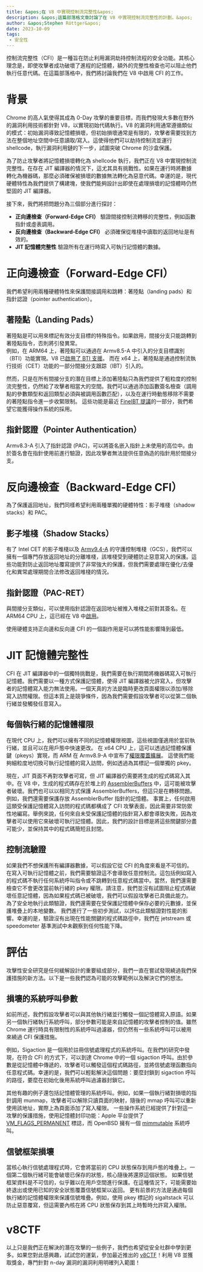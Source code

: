 ```yaml
---
title: &apos;在 V8 中實現控制流完整性&apos;
description: &apos;這篇部落格文章討論了在 V8 中實現控制流完整性的計劃。&apos;
author: &apos;Stephen Röttger&apos;
date: 2023-10-09
tags:
 - 安全性
---
```

控制流完整性（CFI）是一種旨在防止利用漏洞劫持控制流程的安全功能。其核心理念是，即使攻擊者成功破壞了進程的記憶體，額外的完整性檢查也可以阻止他們執行任意代碼。在這篇部落格中，我們將討論我們在 V8 中啟用 CFI 的工作。

<!--truncate-->
# 背景

Chrome 的高人氣使得其成為 0-Day 攻擊的重要目標，而我們發現大多數在野外的漏洞利用技術都針對 V8，以實現初始代碼執行。V8 的漏洞利用通常遵循類似的模式：初始漏洞導致記憶體損壞，但初始損壞通常是有限的，攻擊者需要找到方法在整個地址空間中任意讀取/寫入。這使得他們可以劫持控制流並運行 shellcode，執行漏洞利用鏈的下一步，試圖突破 Chrome 的沙盒保護。


為了防止攻擊者將記憶體損壞轉化為 shellcode 執行，我們正在 V8 中實現控制流完整性。在存在 JIT 編譯器的情況下，這尤其具有挑戰性。如果在運行時將數據轉化為機器碼，那麼必須確保被損壞的數據無法轉化為惡意代碼。幸運的是，現代硬體特性為我們提供了構建塊，使我們能夠設計出即使在處理損壞的記憶體時仍然堅固的 JIT 編譯器。


接下來，我們將把問題分為三個部分進行探討：

- **正向邊檢查（Forward-Edge CFI）** 驗證間接控制流轉移的完整性，例如函數指針或虛表調用。
- **反向邊檢查（Backward-Edge CFI）** 必須確保從堆棧中讀取的返回地址是有效的。
- **JIT 記憶體完整性** 驗證所有在運行時寫入可執行記憶體的數據。

# 正向邊檢查（Forward-Edge CFI）

我們希望利用兩種硬體特性來保護間接調用和跳轉：著陸點（landing pads）和指針認證（pointer authentication）。


## 著陸點（Landing Pads）

著陸點是可以用來標記有效分支目標的特殊指令。如果啟用，間接分支只能跳轉到著陸點指令，否則將引發異常。  
例如，在 ARM64 上，著陸點可以通過在 Armv8.5-A 中引入的分支目標識別（BTI）功能實現。V8 已[啟用了 BTI 支援](https://bugs.chromium.org/p/chromium/issues/detail?id=1145581)。
而在 x64 上，著陸點是通過控制流執行技術（CET）功能的一部分間接分支跟踪（IBT）引入的。


然而，只是在所有間接分支的潛在目標上添加著陸點只為我們提供了粗粒度的控制流完整性，仍然給了攻擊者相當大的空間。我們可以通過添加函數簽名檢查（調用點的參數類型和返回類型必須與被調用函數匹配），以及在運行時動態移除不需要的著陸點指令進一步收緊限制。
這些功能是最近 [FineIBT 提議](https://arxiv.org/abs/2303.16353)的一部分，我們希望它能獲得操作系統的採用。

## 指針認證（Pointer Authentication）

Armv8.3-A 引入了指針認證 (PAC)，可以將簽名嵌入指針上未使用的高位中。由於簽名會在指針使用前進行驗證，因此攻擊者無法提供任意偽造的指針用於間接分支。

# 反向邊檢查（Backward-Edge CFI）

為了保護返回地址，我們同樣希望利用兩種單獨的硬體特性：影子堆棧（shadow stacks）和 PAC。

## 影子堆棧（Shadow Stacks）

有了 Intel CET 的影子堆棧以及 [Armv9.4-A](https://community.arm.com/arm-community-blogs/b/architectures-and-processors-blog/posts/arm-a-profile-architecture-2022) 的守護控制堆棧（GCS），我們可以擁有一個專門存放返回地址的分離堆棧，該堆棧受到硬體防止惡意寫入的保護。這些功能對防止返回地址覆寫提供了非常強大的保護，但我們需要處理在優化/去優化和異常處理期間合法修改返回堆棧的情況。

## 指針認證（PAC-RET）

與間接分支類似，可以使用指針認證在返回地址被推入堆棧之前對其簽名。在 ARM64 CPU 上，這已經在 V8 中[啟用](https://bugs.chromium.org/p/chromium/issues/detail?id=919548)。


使用硬體支持正向邊和反向邊 CFI 的一個副作用是可以將性能影響降到最低。

# JIT 記憶體完整性

CFI 在 JIT 編譯器中的一個獨特挑戰是，我們需要在執行期間將機器碼寫入可執行記憶體。我們需要以一種方式保護記憶體，使得 JIT 編譯器被允許寫入，但攻擊者的記憶體寫入能力無法使用。一個天真的方法是臨時更改頁面權限以添加/移除寫入訪問權限。但這本質上是競爭條件，因為我們需要假設攻擊者可以從第二個執行緒並發觸發任意寫入。


## 每個執行緒的記憶體權限

在現代 CPU 上，我們可以擁有不同的記憶體權限視圖，這些視圖僅適用於當前執行緒，並且可以在用戶態中快速更改。
在 x64 CPU 上，這可以透過記憶體保護鍵（pkeys）實現，而 ARM 在 Armv8.9-A 中宣布了[權限覆蓋擴展](https://community.arm.com/arm-community-blogs/b/architectures-and-processors-blog/posts/arm-a-profile-architecture-2022)。
這使我們能夠細粒度地切換可執行記憶體的寫入訪問，例如透過為其標記一個單獨的 pkey。


現在，JIT 頁面不再對攻擊者可寫，但 JIT 編譯器仍需要將生成的程式碼寫入其中。在 V8 中，生成的程式碼存在於堆上的 [AssemblerBuffers](https://source.chromium.org/chromium/chromium/src/+/main:v8/src/codegen/assembler.h;l=255;drc=064b9a7903b793734b6c03a86ee53a2dc85f0f80) 中，這可能被攻擊者破壞。我們也可以以相同方式保護 AssemblerBuffers，但這只是在轉移問題。例如，我們還需要保護存放 AssemblerBuffer 指針的記憶體。
事實上，任何啟用這類受保護記憶體寫入訪問的程式碼都構成了 CFI 攻擊表面，因此需要非常防禦性地編寫。舉例來說，任何來自未受保護記憶體的指針寫入都會導致失敗，因為攻擊者可以使用它來破壞可執行記憶體。因此，我們的設計目標是將這些關鍵部分盡可能少，並保持其中的程式碼簡短且封閉。

## 控制流驗證

如果我們不想保護所有編譯器數據，可以假設它從 CFI 的角度來看是不可信的。在寫入可執行記憶體之前，我們需要驗證這不會導致任意控制流。這包括例如寫入的程式碼不執行任何系統呼叫指令或不跳轉到任意程式碼當中。當然，我們還需要檢查它不會更改當前執行緒的 pkey 權限。請注意，我們並沒有試圖阻止程式碼破壞任意記憶體，因為如果程式碼已被破壞，我們可以假設攻擊者已具備此能力。
為了安全地執行此類驗證，我們還需要在受保護記憶體中保存必要的元數據，並保護堆疊上的本地變數。
我們進行了一些初步測試，以評估此類驗證對性能的影響。幸運的是，驗證沒有出現在性能關鍵的程式碼路徑中，我們在 jetstream 或 speedometer 基準測試中未觀察到任何性能下降。

# 評估

攻擊性安全研究是任何緩解設計的重要組成部分，我們一直在嘗試發現繞過我們保護措施的新方法。以下是一些我們認為可能的攻擊範例以及解決它們的想法。

## 損壞的系統呼叫參數

如前所述，我們假設攻擊者可以與其他執行緒並行觸發一個記憶體寫入原語。如果另一個執行緒執行系統呼叫，部分參數可能是來自記憶體的攻擊者控制的值。雖然 Chrome 運行時具有限制性的系統呼叫過濾器，但仍然有一些系統呼叫可以被用來繞過 CFI 保護措施。


例如，Sigaction 是一個用於註冊信號處理程式的系統呼叫。在我們的研究中發現，在符合 CFI 的方式下，可以到達 Chrome 中的一個 sigaction 呼叫。由於參數是從記憶體中傳遞的，攻擊者可以觸發這個程式碼路徑，並將信號處理函數指向任意程式碼。幸運的是，我們可以輕鬆解決這個問題：要麼封鎖到 sigaction 呼叫的路徑，要麼在初始化後用系統呼叫過濾器封鎖它。


其他有趣的例子還包括記憶體管理的系統呼叫。例如，如果一個執行緒對損壞的指針調用 munmap，攻擊者可以解除只讀頁面的映射，隨後的 mmap 呼叫可以重新使用該地址，實際上為頁面添加了寫入權限。
一些操作系統已經提供了針對這一攻擊的保護措施，使用記憶體封印功能：Apple 平台提供了 [VM\_FLAGS\_PERMANENT](https://github.com/apple-oss-distributions/xnu/blob/1031c584a5e37aff177559b9f69dbd3c8c3fd30a/osfmk/mach/vm_statistics.h#L274) 標誌，而 OpenBSD 擁有一個 [mimmutable](https://man.openbsd.org/mimmutable.2) 系統呼叫。

## 信號框架損壞

當核心執行信號處理程式時，它會將當前的 CPU 狀態保存到用戶態的堆疊上。一個第二個執行緒可能會破壞已保存的狀態，核心隨後將還原這個狀態。
如果信號框架資料是不可信的，似乎難以在用戶空間進行保護。在這種情況下，可能需要始終退出或使用已知的安全狀態覆蓋信號框架以返回。
更有前景的方法是通過每個執行緒的記憶體權限來保護信號堆疊。例如，使用 pkey 標記的 sigaltstack 可以防止惡意覆寫，但這需要內核在將 CPU 狀態保存到其上時暫時允許寫入權限。

# v8CTF

以上只是我們正在解決的潛在攻擊的一些例子，我們也希望從安全社群中學到更多。如果您對此感興趣，試試您的運氣，參加最近推出的 [v8CTF](https://security.googleblog.com/2023/10/expanding-our-exploit-reward-program-to.html)！利用 V8 並獲取獎金，專門針對 n-day 漏洞的漏洞利用明確列入範圍！
